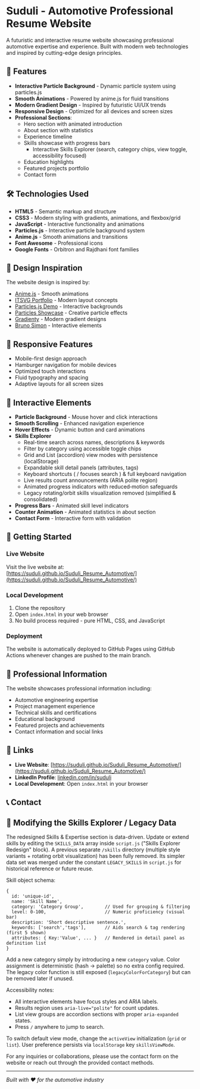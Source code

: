 # Suduli - Automotive Professional Resume Website

A futuristic and interactive resume website showcasing professional automotive expertise and experience. Built with modern web technologies and inspired by cutting-edge design principles.

## 🚀 Features

- **Interactive Particle Background** - Dynamic particle system using particles.js
- **Smooth Animations** - Powered by anime.js for fluid transitions
- **Modern Gradient Design** - Inspired by futuristic UI/UX trends
- **Responsive Design** - Optimized for all devices and screen sizes
- **Professional Sections**:
  - Hero section with animated introduction
  - About section with statistics
  - Experience timeline
  - Skills showcase with progress bars
    - Interactive Skills Explorer (search, category chips, view toggle, accessibility focused)
  - Education highlights
  - Featured projects portfolio
  - Contact form

## 🛠️ Technologies Used

- **HTML5** - Semantic markup and structure
- **CSS3** - Modern styling with gradients, animations, and flexbox/grid
- **JavaScript** - Interactive functionality and animations
- **Particles.js** - Interactive particle background system
- **Anime.js** - Smooth animations and transitions
- **Font Awesome** - Professional icons
- **Google Fonts** - Orbitron and Rajdhani font families

## 🎨 Design Inspiration

The website design is inspired by:
- [Anime.js](https://animejs.com/) - Smooth animations
- [ITSVG Portfolio](https://itsvg.in/) - Modern layout concepts
- [Particles.js Demo](https://vincentgarreau.com/particles.js/) - Interactive backgrounds
- [Particles Showcase](https://particles.wannathis.one/) - Creative particle effects
- [Gradienty](https://gradienty.codes/) - Modern gradient designs
- [Bruno Simon](https://bruno-simon.com/) - Interactive elements

## 📱 Responsive Features

- Mobile-first design approach
- Hamburger navigation for mobile devices
- Optimized touch interactions
- Fluid typography and spacing
- Adaptive layouts for all screen sizes

## 🌟 Interactive Elements

- **Particle Background** - Mouse hover and click interactions
- **Smooth Scrolling** - Enhanced navigation experience
- **Hover Effects** - Dynamic button and card animations
- **Skills Explorer**
  - Real-time search across names, descriptions & keywords
  - Filter by category using accessible toggle chips
  - Grid and List (accordion) view modes with persistence (localStorage)
  - Expandable skill detail panels (attributes, tags)
  - Keyboard shortcuts ( / focuses search ) & full keyboard navigation
  - Live results count announcements (ARIA polite region)
  - Animated progress indicators with reduced‑motion safeguards
  - Legacy rotating/orbit skills visualization removed (simplified & consolidated)
- **Progress Bars** - Animated skill level indicators
- **Counter Animation** - Animated statistics in about section
- **Contact Form** - Interactive form with validation

## 🚀 Getting Started

### Live Website
Visit the live website at: [https://suduli.github.io/Suduli_Resume_Automotive/](https://suduli.github.io/Suduli_Resume_Automotive/)

### Local Development
1. Clone the repository
2. Open `index.html` in your web browser
3. No build process required - pure HTML, CSS, and JavaScript

### Deployment
The website is automatically deployed to GitHub Pages using GitHub Actions whenever changes are pushed to the main branch.

## 📄 Professional Information

The website showcases professional information including:
- Automotive engineering expertise
- Project management experience
- Technical skills and certifications
- Educational background
- Featured projects and achievements
- Contact information and social links

## 🔗 Links

- **Live Website**: [https://suduli.github.io/Suduli_Resume_Automotive/](https://suduli.github.io/Suduli_Resume_Automotive/)
- **LinkedIn Profile**: [linkedin.com/in/suduli](https://www.linkedin.com/in/suduli/)
- **Local Development**: Open `index.html` in your browser

## 📞 Contact

## 🧩 Modifying the Skills Explorer / Legacy Data

The redesigned Skills & Expertise section is data-driven. Update or extend skills by editing the `SKILLS_DATA` array inside `script.js` ("Skills Explorer Redesign" block). A previous separate `/skills` directory (multiple style variants + rotating orbit visualization) has been fully removed. Its simpler data set was merged under the constant `LEGACY_SKILLS` in `script.js` for historical reference or future reuse.

Skill object schema:
```
{
  id: 'unique-id',
  name: 'Skill Name',
  category: 'Category Group',        // Used for grouping & filtering
  level: 0-100,                      // Numeric proficiency (visual bar)
  description: 'Short descriptive sentence.',
  keywords: ['search','tags'],       // Aids search & tag rendering (first 5 shown)
  attributes: { Key:'Value', ... }   // Rendered in detail panel as definition list
}
```

Add a new category simply by introducing a new `category` value. Color assignment is deterministic (hash → palette) so no extra config required. The legacy color function is still exposed (`legacyColorForCategory`) but can be removed later if unused.

Accessibility notes:
- All interactive elements have focus styles and ARIA labels.
- Results region uses `aria-live="polite"` for count updates.
- List view groups are accordion sections with proper `aria-expanded` states.
- Press `/` anywhere to jump to search.

To switch default view mode, change the `activeView` initialization (`grid` or `list`). User preference persists via `localStorage` key `skillsViewMode`.

For any inquiries or collaborations, please use the contact form on the website or reach out through the provided contact methods.

---

*Built with ❤️ for the automotive industry*